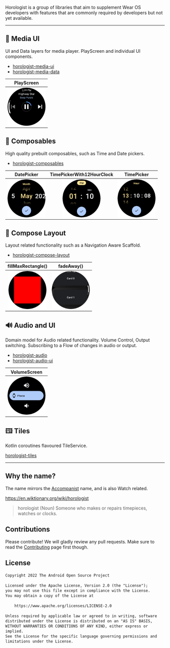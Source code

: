 Horologist is a group of libraries that aim to supplement Wear OS developers with features that are commonly required by developers but not yet available.

---

## 🎵 Media UI

UI and Data layers for media player. PlayScreen and individual UI components.

- [horologist-media-ui](./media-ui)
- [horologist-media-data](./media-data)

| PlayScreen |
|---|
| <img src="./docs/media-ui/playscreen.png" height="120" width="120" > |

## 📅 Composables

High quality prebuilt composables, such as Time and Date pickers.

- [horologist-composables](./composables)

DatePicker             |  TimePickerWith12HourClock |  TimePicker
:-------------------------:|:-------------------------:|:-------------------------:
<img src="https://github.com/google/horologist/blob/6b4a07a4d5cf010838b151e345860dca92c5490a/docs/composables/date_picker.png" height="120" width="120" >  |  <img src="https://github.com/google/horologist/blob/6b4a07a4d5cf010838b151e345860dca92c5490a/docs/composables/time_12h_picker.png" height="120" width="120"> | <img src="https://github.com/google/horologist/blob/6b4a07a4d5cf010838b151e345860dca92c5490a/docs/composables/time_24h_picker.png" height="120" width="120">

## 📐 Compose Layout

Layout related functionality such as a Navigation Aware Scaffold.

- [horologist-compose-layout](./compose-layout)

fillMaxRectangle()             |  fadeAway()
:-------------------------:|:-------------------------:
<img src="https://github.com/google/horologist/blob/6b4a07a4d5cf010838b151e345860dca92c5490a/docs/compose-layout/fill_max_rectangle.png" height="120" width="120" >  |  <img src="https://github.com/google/horologist/blob/6b4a07a4d5cf010838b151e345860dca92c5490a/docs/compose-layout/fade_away.png" height="120" width="120" >

## 🔊 Audio and UI

Domain model for Audio related functionality. Volume Control, Output switching.
Subscribing to a Flow of changes in audio or output.

- [horologist-audio](./audio)
- [horologist-audio-ui](./audio-ui)

VolumeScreen            |  
:-------------------------:|
<img src="https://github.com/google/horologist/blob/6b4a07a4d5cf010838b151e345860dca92c5490a/docs/audio-ui/volume_screen.png" height="120" width="120" > |

## 🖽 Tiles

Kotlin coroutines flavoured TileService.

[horologist-tiles](./tiles)

---

## Why the name?

The name mirrors the [Accompanist](https://github.com/google/accompanist) name, and is also Watch related.

https://en.wiktionary.org/wiki/horologist

> horologist (Noun)
>    Someone who makes or repairs timepieces, watches or clocks.

## Contributions

Please contribute! We will gladly review any pull requests.
Make sure to read the [Contributing](CONTRIBUTING.md) page first though.

## License

```
Copyright 2022 The Android Open Source Project

Licensed under the Apache License, Version 2.0 (the "License");
you may not use this file except in compliance with the License.
You may obtain a copy of the License at

    https://www.apache.org/licenses/LICENSE-2.0

Unless required by applicable law or agreed to in writing, software
distributed under the License is distributed on an "AS IS" BASIS,
WITHOUT WARRANTIES OR CONDITIONS OF ANY KIND, either express or implied.
See the License for the specific language governing permissions and
limitations under the License.
```
